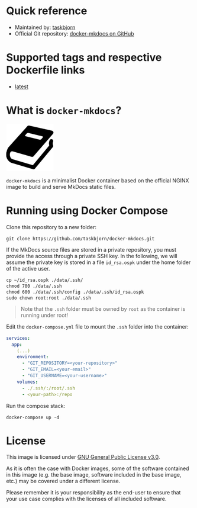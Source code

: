 # Quick reference

* Maintained by: [taskbjorn](https://github.com/taskbjorn)
* Official Git repository: [docker-mkdocs on GitHub](https://github.com/taskbjorn/docker-mkdocs)

# Supported tags and respective Dockerfile links

* [latest](build/latest/Dockerfile)

# What is `docker-mkdocs`?

![Logo](logo.png)

`docker-mkdocs` is a minimalist Docker container based on the official NGINX image to build and serve MkDocs static files.

# Running using Docker Compose

Clone this repository to a new folder:

```shell
git clone https://github.com/taskbjorn/docker-mkdocs.git
```

If the MkDocs source files are stored in a private repository, you must provide the access through a private SSH key. In the following, we will assume the private key is stored in a file `id_rsa.ospk` under the home folder of the active user. 

```shell
cp ~/id_rsa.ospk ./data/.ssh/
chmod 700 ./data/.ssh
chmod 600 ./data/.ssh/config ./data/.ssh/id_rsa.ospk
sudo chown root:root ./data/.ssh
```

> Note that the `.ssh` folder must be owned by `root` as the container is running under root!

Edit the `docker-compose.yml` file to mount the `.ssh` folder into the container:

```yaml
services:
  app:
    (...)
    environment:
      - "GIT_REPOSITORY=<your-repository>"
      - "GIT_EMAIL=<your-email>"
      - "GIT_USERNAME=<your-username>"
    volumes:
      - ./.ssh/:/root/.ssh
      - <your-path>:/repo
```

Run the compose stack:

```shell
docker-compose up -d
```

# License
 
This image is licensed under [GNU General Public License v3.0](https://www.gnu.org/licenses/gpl-3.0.en.html).

As it is often the case with Docker images, some of the software contained in this image (e.g. the base image, software included in the base image, etc.) may be covered under a different license.

Please remember it is your responsibility as the end-user to ensure that your use case complies with the licenses of all included software.